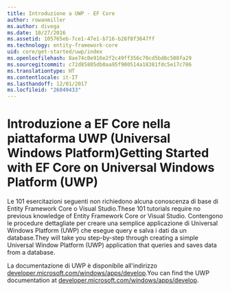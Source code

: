 ```yaml
---
title: Introduzione a UWP - EF Core
author: rowanmiller
ms.author: divega
ms.date: 10/27/2016
ms.assetid: 105765eb-7ce1-47e1-b716-b28f8f3647ff
ms.technology: entity-framework-core
uid: core/get-started/uwp/index
ms.openlocfilehash: 8ae74c0e916e2f2c49ff356c70cd5bd8c508fa29
ms.sourcegitcommit: c72d85805db0aa95f980514a18381fdc5e17c786
ms.translationtype: HT
ms.contentlocale: it-IT
ms.lasthandoff: 12/01/2017
ms.locfileid: "26049433"
---
```

# <a name="getting-started-with-ef-core-on-universal-windows-platform-uwp"></a><span data-ttu-id="f516b-102">Introduzione a EF Core nella piattaforma UWP (Universal Windows Platform)</span><span class="sxs-lookup"><span data-stu-id="f516b-102">Getting Started with EF Core on Universal Windows Platform (UWP)</span></span>

<span data-ttu-id="f516b-103">Le 101 esercitazioni seguenti non richiedono alcuna conoscenza di base di Entity Framework Core o Visual Studio.</span><span class="sxs-lookup"><span data-stu-id="f516b-103">These 101 tutorials require no previous knowledge of Entity Framework Core or Visual Studio.</span></span> <span data-ttu-id="f516b-104">Contengono le procedure dettagliate per creare una semplice applicazione di Universal Windows Platform (UWP) che esegue query e salva i dati da un database.</span><span class="sxs-lookup"><span data-stu-id="f516b-104">They will take you step-by-step through creating a simple Universal Window Platform (UWP) application that queries and saves data from a database.</span></span>

<span data-ttu-id="f516b-105">La documentazione di UWP è disponibile all'indirizzo [developer.microsoft.com/windows/apps/develop](https://developer.microsoft.com/windows/apps/develop).</span><span class="sxs-lookup"><span data-stu-id="f516b-105">You can find the UWP documentation at [developer.microsoft.com/windows/apps/develop](https://developer.microsoft.com/windows/apps/develop).</span></span>
